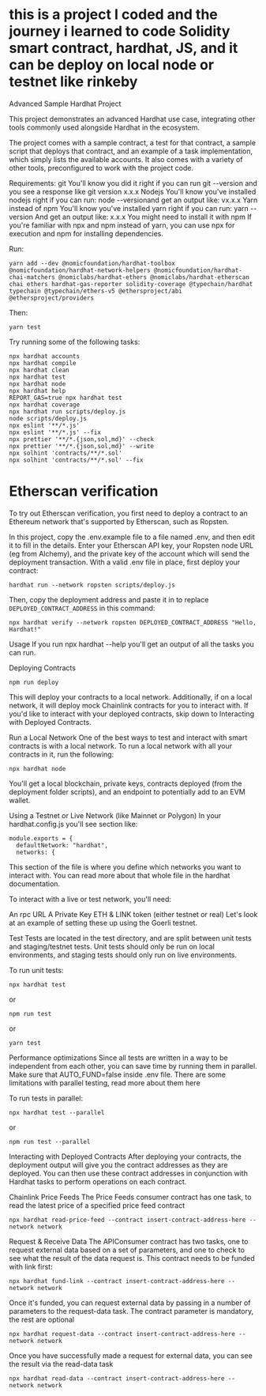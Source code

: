 # this is a project I coded and the journey i learned to code Solidity smart contract, hardhat, JS, and it can be deploy on local node or testnet like rinkeby

Advanced Sample Hardhat Project

This project demonstrates an advanced Hardhat use case, integrating other tools commonly used alongside Hardhat in the ecosystem.

The project comes with a sample contract, a test for that contract, a sample script that deploys that contract, and an example of a task implementation, which simply lists the available accounts. It also comes with a variety of other tools, preconfigured to work with the project code.

Requirements:
git
You'll know you did it right if you can run git --version and you see a response like git version x.x.x
Nodejs
You'll know you've installed nodejs right if you can run:
node --versionand get an output like: vx.x.x
Yarn instead of npm
You'll know you've installed yarn right if you can run:
yarn --version And get an output like: x.x.x
You might need to install it with npm
If you're familiar with npx and npm instead of yarn, you can use npx for execution and npm for installing dependencies.

Run:
```
yarn add --dev @nomicfoundation/hardhat-toolbox @nomicfoundation/hardhat-network-helpers @nomicfoundation/hardhat-chai-matchers @nomiclabs/hardhat-ethers @nomiclabs/hardhat-etherscan chai ethers hardhat-gas-reporter solidity-coverage @typechain/hardhat typechain @typechain/ethers-v5 @ethersproject/abi @ethersproject/providers
```

Then:
```
yarn test
```

Try running some of the following tasks:

```shell
npx hardhat accounts
npx hardhat compile
npx hardhat clean
npx hardhat test
npx hardhat node
npx hardhat help
REPORT_GAS=true npx hardhat test
npx hardhat coverage
npx hardhat run scripts/deploy.js
node scripts/deploy.js
npx eslint '**/*.js'
npx eslint '**/*.js' --fix
npx prettier '**/*.{json,sol,md}' --check
npx prettier '**/*.{json,sol,md}' --write
npx solhint 'contracts/**/*.sol'
npx solhint 'contracts/**/*.sol' --fix
```

# Etherscan verification

To try out Etherscan verification, you first need to deploy a contract to an Ethereum network that's supported by Etherscan, such as Ropsten.

In this project, copy the .env.example file to a file named .env, and then edit it to fill in the details. Enter your Etherscan API key, your Ropsten node URL (eg from Alchemy), and the private key of the account which will send the deployment transaction. With a valid .env file in place, first deploy your contract:

```shell
hardhat run --network ropsten scripts/deploy.js
```

Then, copy the deployment address and paste it in to replace `DEPLOYED_CONTRACT_ADDRESS` in this command:

```shell
npx hardhat verify --network ropsten DEPLOYED_CONTRACT_ADDRESS "Hello, Hardhat!"
```

Usage
If you run npx hardhat --help you'll get an output of all the tasks you can run.

Deploying Contracts
```
npm run deploy
```
This will deploy your contracts to a local network. Additionally, if on a local network, it will deploy mock Chainlink contracts for you to interact with. If you'd like to interact with your deployed contracts, skip down to Interacting with Deployed Contracts.

Run a Local Network
One of the best ways to test and interact with smart contracts is with a local network. To run a local network with all your contracts in it, run the following:
```
npx hardhat node
```
You'll get a local blockchain, private keys, contracts deployed (from the deployment folder scripts), and an endpoint to potentially add to an EVM wallet.

Using a Testnet or Live Network (like Mainnet or Polygon)
In your hardhat.config.js you'll see section like:
```
module.exports = {
  defaultNetwork: "hardhat",
  networks: {
 ```
This section of the file is where you define which networks you want to interact with. You can read more about that whole file in the hardhat documentation.

To interact with a live or test network, you'll need:

An rpc URL
A Private Key
ETH & LINK token (either testnet or real)
Let's look at an example of setting these up using the Goerli testnet.

Test
Tests are located in the test directory, and are split between unit tests and staging/testnet tests. Unit tests should only be run on local environments, and staging tests should only run on live environments.

To run unit tests:
```
npx hardhat test
```
or
```
npm run test
```
or
```
yarn test
```

Performance optimizations
Since all tests are written in a way to be independent from each other, you can save time by running them in parallel. Make sure that AUTO_FUND=false inside .env file. There are some limitations with parallel testing, read more about them here

To run tests in parallel:
```
npx hardhat test --parallel
```
or
```
npm run test --parallel
```
Interacting with Deployed Contracts
After deploying your contracts, the deployment output will give you the contract addresses as they are deployed. You can then use these contract addresses in conjunction with Hardhat tasks to perform operations on each contract.

Chainlink Price Feeds
The Price Feeds consumer contract has one task, to read the latest price of a specified price feed contract
```
npx hardhat read-price-feed --contract insert-contract-address-here --network network
```
Request & Receive Data
The APIConsumer contract has two tasks, one to request external data based on a set of parameters, and one to check to see what the result of the data request is. This contract needs to be funded with link first:
```
npx hardhat fund-link --contract insert-contract-address-here --network network
```
Once it's funded, you can request external data by passing in a number of parameters to the request-data task. The contract parameter is mandatory, the rest are optional
```
npx hardhat request-data --contract insert-contract-address-here --network network
```
Once you have successfully made a request for external data, you can see the result via the read-data task
```
npx hardhat read-data --contract insert-contract-address-here --network network
```
[key]:https://hardhat.org/getting-started/
